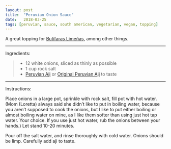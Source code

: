 ```yaml
---
layout: post
title:  "Peruvian Onion Sauce"
date:   2018-03-25
tags: [peruvian, sauce, south american, vegetarian, vegan, topping]
---
```


A great topping for [Butifaras Limeñas](/recipes/butifaras-limenas/), among other things.

---

Ingredients:

> * 12 white onions, sliced as thinly as possible
> * 1 cup rock salt
> * [Peruvian Aji](/recipes/peruvian-aji/) or [Original Peruvian Aji](/recipes/original-peruvian-aji/) to taste

---

Instructions:

Place onions in a large pot, sprinkle with rock salt, fill pot with hot water. (Mom (Loretta) always said she didn’t like to put in boiling water, because you aren’t supposed to cook the onions, but I like to put either boiling or almost boiling water on mine, as I like them softer than using just hot tap water. Your choice. If you use just hot water, rub the onions between your hands.) Let stand 10-20 minutes.

Pour off the salt water, and rinse thoroughly with cold water. Onions should be limp. Carefully add aji to taste.
